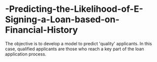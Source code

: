 # -Predicting-the-Likelihood-of-E-Signing-a-Loan-based-on-Financial-History
The objective is to develop a model to predict 'quality' applicants. In this case, qualified applicants are those who reach a key part of the loan application process.

